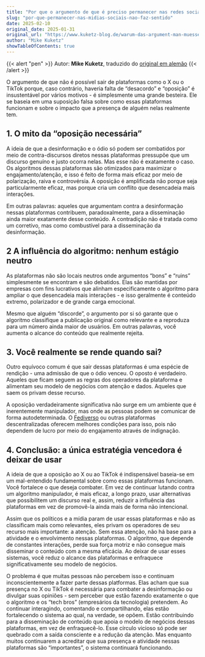 ```yaml
---
title: "Por que o argumento de que é preciso permanecer nas redes sociais para oferecer oposição não faz o menor sentido"
slug: "por-que-permanecer-nas-midias-sociais-nao-faz-sentido"
date: 2025-02-10
original_date: 2025-01-31
original_url: "https://www.kuketz-blog.de/warum-das-argument-man-muesse-in-sozialen-netzwerken-bleiben-um-opposition-zu-leisten-voelliger-unsinn-ist/"
author: "Mike Kuketz"
showTableOfContents: true
---
```

{{< alert "pen" >}}
Autor: **Mike Kuketz**, traduzido do [original em alemão](https://www.kuketz-blog.de/warum-das-argument-man-muesse-in-sozialen-netzwerken-bleiben-um-opposition-zu-leisten-voelliger-unsinn-ist/)
{{< /alert >}}

O argumento de que não é possível sair de plataformas como o X ou o TikTok porque, caso contrário, haveria falta de “desacordo” e “oposição” é insustentável por vários motivos - é simplesmente uma grande besteira. Ele se baseia em uma suposição falsa sobre como essas plataformas funcionam e sobre o impacto que a presença de alguém nelas realmente tem.

## 1. O mito da “oposição necessária”
A ideia de que a desinformação e o ódio só podem ser combatidos por meio de contra-discursos diretos nessas plataformas pressupõe que um discurso genuíno e justo ocorra nelas. Mas esse não é exatamente o caso. Os algoritmos dessas plataformas são otimizados para maximizar o engajamento/atenção, e isso é feito de forma mais eficaz por meio de polarização, raiva e controvérsia. A oposição é amplificada não porque seja particularmente eficaz, mas porque cria um conflito que desencadeia mais interações.

Em outras palavras: aqueles que argumentam contra a desinformação nessas plataformas contribuem, paradoxalmente, para a disseminação ainda maior exatamente desse conteúdo. A contradição não é tratada como um corretivo, mas como combustível para a disseminação da desinformação.

## 2 A influência do algoritmo: nenhum estágio neutro
As plataformas não são locais neutros onde argumentos “bons” e “ruins” simplesmente se encontram e são debatidos. Elas são mantidas por empresas com fins lucrativos que alinham especificamente o algoritmo para ampliar o que desencadeia mais interações - e isso geralmente é conteúdo extremo, polarizador e de grande carga emocional.

Mesmo que alguém “discorde”, o argumento por si só garante que o algoritmo classifique a publicação original como relevante e a reproduza para um número ainda maior de usuários. Em outras palavras, você aumenta o alcance do conteúdo que realmente rejeita.

## 3. Você realmente se rende quando sai?
Outro equívoco comum é que sair dessas plataformas é uma espécie de rendição - uma admissão de que o ódio venceu. O oposto é verdadeiro. Aqueles que ficam seguem as regras dos operadores da plataforma e alimentam seu modelo de negócios com atenção e dados. Aqueles que saem os privam desse recurso.

A oposição verdadeiramente significativa não surge em um ambiente que é inerentemente manipulador, mas onde as pessoas podem se comunicar de forma autodeterminada. O [Fediverso](https://pt.wikipedia.org/wiki/Fediverso) ou outras plataformas descentralizadas oferecem melhores condições para isso, pois não dependem de lucro por meio do engajamento através de indignação.

## 4. Conclusão: a única estratégia vencedora é deixar de usar
A ideia de que a oposição ao X ou ao TikTok é indispensável baseia-se em um mal-entendido fundamental sobre como essas plataformas funcionam. Você fortalece o que deseja combater. Em vez de continuar lutando contra um algoritmo manipulador, é mais eficaz, a longo prazo, usar alternativas que possibilitem um discurso real e, assim, reduzir a influência das plataformas em vez de promovê-la ainda mais de forma não intencional.

Assim que os políticos e a mídia param de usar essas plataformas e não as classificam mais como relevantes, eles privam os operadores de seu recurso mais importante: a atenção. Sem essa atenção, não há base para a atividade e o envolvimento nessas plataformas. O algoritmo, que depende de constantes interações, perde sua força motriz e não consegue mais disseminar o conteúdo com a mesma eficácia. Ao deixar de usar esses sistemas, você reduz o alcance das plataformas e enfraquece significativamente seu modelo de negócios.

O problema é que muitas pessoas não percebem isso e continuam inconscientemente a fazer parte dessas platformas. Elas acham que sua presença no X ou TikTok é necessária para combater a desinformação ou divulgar suas opiniões - sem perceber que estão fazendo exatamente o que o algoritmo e os “tech bros” (empresários da tecnologia) pretendem. Ao continuar interagindo, comentando e compartilhando, elas estão fortalecendo o sistema ao qual, na verdade, se opõem. Estão contribuindo para a disseminação de conteúdo que apoia o modelo de negócios dessas plataformas, em vez de enfraquecê-lo. Esse círculo vicioso só pode ser quebrado com a saída consciente e a redução da atenção. Mas enquanto muitos continuarem a acreditar que sua presença e atividade nessas plataformas são “importantes”, o sistema continuará funcionando.
